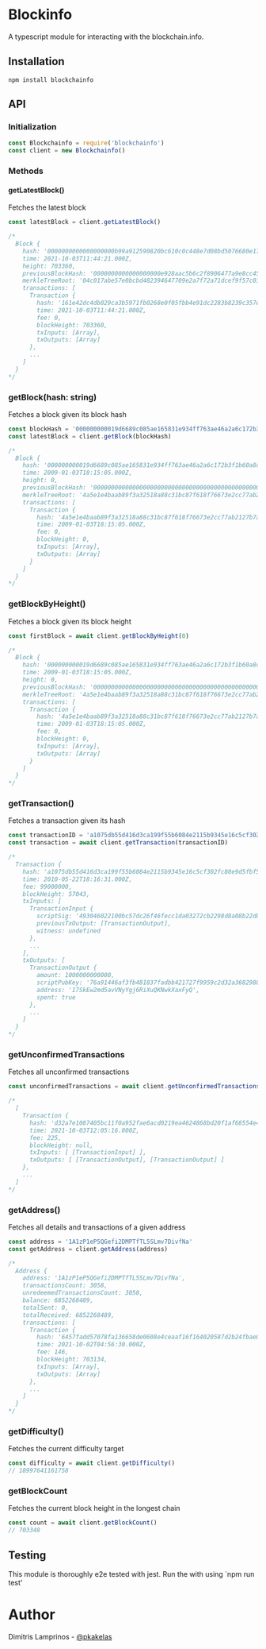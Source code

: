 # Blockinfo

A typescript module for interacting with the blockchain.info.

## Installation

```
npm install blockchainfo
```

## API

### Initialization

```javascript
const Blockchainfo = require('blockchainfo')
const client = new Blockchainfo()
```

### Methods

####  getLatestBlock()
Fetches the latest block

```javascript
const latestBlock = client.getLatestBlock()

/*
  Block {
	hash: '0000000000000000000b99a912590820bc610c0c448e7d08bd5076680e171c84',
	time: 2021-10-03T11:44:21.000Z,
	height: 703360,
	previousBlockHash: '0000000000000000000e928aac5b6c2f8906477a9e8cc45a10e93d136288fa41',
	merkleTreeRoot: '04c017abe57e0bcbd482394647709e2a7f72a71dcef9f57c01fee1a09e63bd82',
	transactions: [
	  Transaction {
		hash: '161e42dc4db029ca3b5971fb0268e0f05fbb4e91dc2283b8239c357e565f1086',
		time: 2021-10-03T11:44:21.000Z,
		fee: 0,
		blockHeight: 703360,
		txInputs: [Array],
		txOutputs: [Array]
	  },
	  ...
	]
  }
*/
```

### getBlock(hash: string)
Fetches a block given its block hash

```javascript
const blockHash = '000000000019d6689c085ae165831e934ff763ae46a2a6c172b3f1b60a8ce26f'
const latestBlock = client.getBlock(blockHash)

/*
  Block {
    hash: '000000000019d6689c085ae165831e934ff763ae46a2a6c172b3f1b60a8ce26f',
    time: 2009-01-03T18:15:05.000Z,
    height: 0,
    previousBlockHash: '0000000000000000000000000000000000000000000000000000000000000000',
    merkleTreeRoot: '4a5e1e4baab89f3a32518a88c31bc87f618f76673e2cc77ab2127b7afdeda33b',
    transactions: [
      Transaction {
        hash: '4a5e1e4baab89f3a32518a88c31bc87f618f76673e2cc77ab2127b7afdeda33b',
        time: 2009-01-03T18:15:05.000Z,
        fee: 0,
        blockHeight: 0,
        txInputs: [Array],
        txOutputs: [Array]
      }
    ]
  }
*/
```

### getBlockByHeight()
Fetches a block given its block height

```javascript
const firstBlock = await client.getBlockByHeight(0)

/*
  Block {
    hash: '000000000019d6689c085ae165831e934ff763ae46a2a6c172b3f1b60a8ce26f',
    time: 2009-01-03T18:15:05.000Z,
    height: 0,
    previousBlockHash: '0000000000000000000000000000000000000000000000000000000000000000',
    merkleTreeRoot: '4a5e1e4baab89f3a32518a88c31bc87f618f76673e2cc77ab2127b7afdeda33b',
    transactions: [
      Transaction {
        hash: '4a5e1e4baab89f3a32518a88c31bc87f618f76673e2cc77ab2127b7afdeda33b',
        time: 2009-01-03T18:15:05.000Z,
        fee: 0,
        blockHeight: 0,
        txInputs: [Array],
        txOutputs: [Array]
      }
    ]
  }
*/
```

### getTransaction()
Fetches a transaction given its hash

```javascript
const transactionID = 'a1075db55d416d3ca199f55b6084e2115b9345e16c5cf302fc80e9d5fbf5d48d'
const transaction = await client.getTransaction(transactionID)

/*
  Transaction {
    hash: 'a1075db55d416d3ca199f55b6084e2115b9345e16c5cf302fc80e9d5fbf5d48d',
    time: 2010-05-22T18:16:31.000Z,
    fee: 99000000,
    blockHeight: 57043,
    txInputs: [
      TransactionInput {
        scriptSig: '493046022100bc57dc26f46fecc1da03272cb2298d8a08b22d865541f5b3a3e862cc87da4b47022100ce1fc72771d164d608b15065832542a0e9040cfdf28862c5175c81fcb0e0b65501410434417dd8d89deaf0f6481c2c160d6de0921624ef7b956f38eef9ed4a64e36877be84b77cdee5a8d92b7d93694f89c3011bf1cbdf4fd7d8ca13b58a7bb4ab0804',
        previousTxOutput: [TransactionOutput],
        witness: undefined
      },
	  ...
    ],
	txOutputs: [
      TransactionOutput {
        amount: 1000000000000,
        scriptPubKey: '76a91446af3fb481837fadbb421727f9959c2d32a3682988ac',
        address: '17SkEw2md5avVNyYgj6RiXuQKNwkXaxFyQ',
        spent: true
      },
	  ...
    ]
  }
*/

```

### getUnconfirmedTransactions
Fetches all unconfirmed transactions

```javascript
const unconfirmedTransactions = await client.getUnconfirmedTransactions()

/*
  [
	Transaction {
	  hash: 'd32a7e1087405bc11f0a952fae6acd0219ea4624868bd20f1af68554e4202ef0',
	  time: 2021-10-03T12:05:16.000Z,
	  fee: 225,
	  blockHeight: null,
	  txInputs: [ [TransactionInput] ],
	  txOutputs: [ [TransactionOutput], [TransactionOutput] ]
	},
	...
  ]
*/
```

### getAddress()
Fetches all details and transactions of a given address

```javascript
const address = '1A1zP1eP5QGefi2DMPTfTL5SLmv7DivfNa'
const getAddress = client.getAddress(address)

/*
  Address {
    address: '1A1zP1eP5QGefi2DMPTfTL5SLmv7DivfNa',
    transactionsCount: 3058,
    unredeemedTransactionsCount: 3058,
    balance: 6852268489,
    totalSent: 0,
    totalReceived: 6852268489,
    transactions: [
      Transaction {
        hash: '6457fadd57078fa136658de0608e4ceaaf16f164020587d2b24fbae097773bde',
        time: 2021-10-02T04:56:30.000Z,
        fee: 146,
        blockHeight: 703134,
        txInputs: [Array],
        txOutputs: [Array]
      },
	  ...
    ]
  }
*/
```

### getDifficulty()
Fetches the current difficulty target

```javascript
const difficulty = await client.getDifficulty()
// 18997641161758
```

### getBlockCount
Fetches the current block height in the longest chain

```javascript
const count = await client.getBlockCount()
// 703348
```

## Testing

This module is thoroughly e2e tested with jest.
Run the with using `npm run test'


# Author

Dimitris Lamprinos - [@pkakelas](https://github.com/pkakelas)
